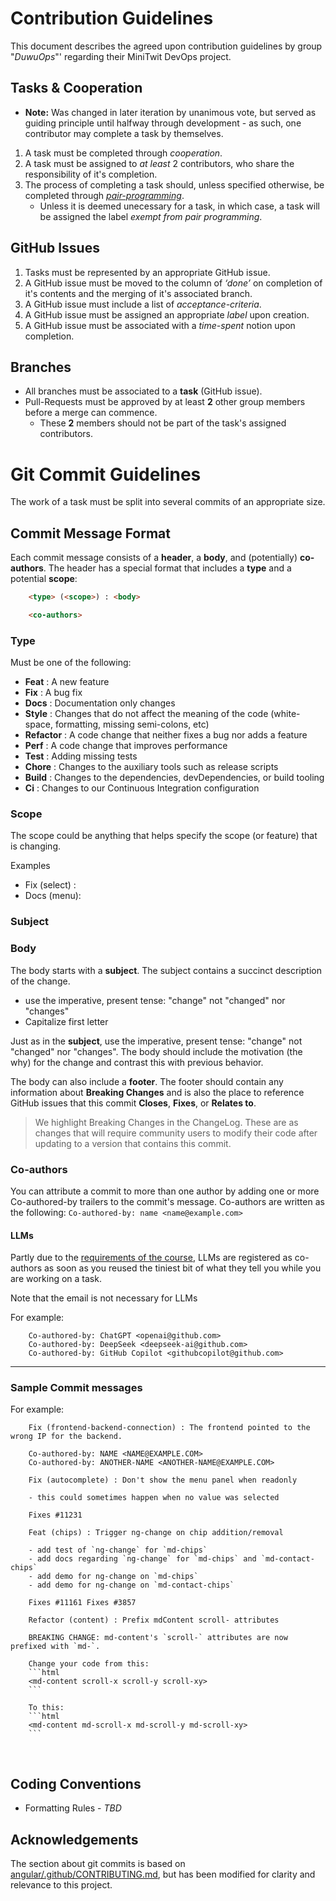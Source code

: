 # Contribution Guidelines

This document describes the agreed upon contribution guidelines by group "*DuwuOps*"' regarding their MiniTwit DevOps project.

## Tasks & Cooperation
* **Note:** Was changed in later iteration by unanimous vote, but served as guiding principle until halfway through development - as such, one contributor may complete a task by themselves.
1. A task must be completed through *cooperation*.
2. A task must be assigned to *at least* 2 contributors, who share the responsibility of it's completion.
3. The process of completing a task should, unless specified otherwise, be completed through [*pair-programming*](https://qentelli.com/thought-leadership/insights/introduction-pair-programming#:~:text=Pair%20programming%20is%20a%20concept,the%20accuracy%20of%20the%20code). 
    * Unless it is deemed unecessary for a task, in which case, a task will be assigned the label *exempt from pair programming*.
    

## GitHub Issues

1. Tasks must be represented by an appropriate GitHub issue.
2. A GitHub issue must be moved to the column of *‘done’* on completion of it's contents and the merging of it's associated branch.
3. A GitHub issue must include a list of *acceptance-criteria*.
4. A GitHub issue must be assigned an appropriate *label* upon creation.
5. A GitHub issue must be associated with a *time-spent* notion upon completion.

## Branches

* All branches must be associated to a **task** (GitHub issue).
* Pull-Requests must be approved by at least **2** other group members before a merge can commence.
    * These **2** members should not be part of the task's assigned contributors. 



# <a name="commit"></a> Git Commit Guidelines

The work of a task must be split into several commits of an appropriate size.

## <a name="commit-message-format"></a> Commit Message Format

Each commit message consists of a **header**, a **body**, and (potentially) **co-authors**. The header has a special
format that includes a **type** and a potential **scope**:

```html
    <type> (<scope>) : <body>

    <co-authors>
```

### Type

Must be one of the following:

* **Feat** : A new feature
* **Fix** : A bug fix
* **Docs** : Documentation only changes
* **Style** : Changes that do not affect the meaning of the code (white-space, formatting, missing semi-colons, etc)
* **Refactor** : A code change that neither fixes a bug nor adds a feature
* **Perf** : A code change that improves performance
* **Test** : Adding missing tests
* **Chore** : Changes to the auxiliary tools such as release scripts
* **Build** : Changes to the dependencies, devDependencies, or build tooling
* **Ci** : Changes to our Continuous Integration configuration

### Scope

The scope could be anything that helps specify the scope (or feature) that is changing.

Examples
- Fix (select) : 
- Docs (menu): 

### Subject



### Body

The body starts with a **subject**. The subject contains a succinct description of the change.

* use the imperative, present tense: "change" not "changed" nor "changes"
* Capitalize first letter


Just as in the **subject**, use the imperative, present tense: "change" not "changed" nor "changes".
The body should include the motivation (the why) for the change and contrast this with previous behavior.

The body can also include a **footer**.
The footer should contain any information about **Breaking Changes** and is also the place to
reference GitHub issues that this commit **Closes**, **Fixes**, or **Relates to**.

> We highlight Breaking Changes in the ChangeLog. These are as changes that will require
  community users to modify their code after updating to a version that contains this commit.


### Co-authors

You can attribute a commit to more than one author by adding one or more Co-authored-by trailers to the commit's message.
Co-authors are written as the following:
`Co-authored-by: name <name@example.com>`

#### LLMs

Partly due to the [requirements of the course](https://github.com/itu-devops/lecture_notes/blob/master/sessions/session_02/README_TASKS.md#guidelines-for-using-ai-code-assistants-like-github-copilot-chatgpt-etc), LLMs are registered as co-authors as soon as you reused the tiniest bit of what they tell you while you are working on a task.

Note that the email is not necessary for LLMs

For example:
```text
    Co-authored-by: ChatGPT <openai@github.com>
    Co-authored-by: DeepSeek <deepseek-ai@github.com>
    Co-authored-by: GitHub Copilot <githubcopilot@github.com>
```



---

### Sample Commit messages

For example:
```text
    Fix (frontend-backend-connection) : The frontend pointed to the wrong IP for the backend.

    Co-authored-by: NAME <NAME@EXAMPLE.COM>
    Co-authored-by: ANOTHER-NAME <ANOTHER-NAME@EXAMPLE.COM>
```

```text
    Fix (autocomplete) : Don't show the menu panel when readonly

    - this could sometimes happen when no value was selected

    Fixes #11231
```

```text
    Feat (chips) : Trigger ng-change on chip addition/removal

    - add test of `ng-change` for `md-chips`
    - add docs regarding `ng-change` for `md-chips` and `md-contact-chips`
    - add demo for ng-change on `md-chips`
    - add demo for ng-change on `md-contact-chips`

    Fixes #11161 Fixes #3857
```

```text
    Refactor (content) : Prefix mdContent scroll- attributes

    BREAKING CHANGE: md-content's `scroll-` attributes are now prefixed with `md-`.

    Change your code from this:
    ```html
    <md-content scroll-x scroll-y scroll-xy>
    ```

    To this:
    ```html
    <md-content md-scroll-x md-scroll-y md-scroll-xy>
    ```
```
<br/>

## Coding Conventions

* Formatting Rules - *TBD*


## Acknowledgements
The section about git commits is based on [angular/.github/CONTRIBUTING.md](https://github.com/angular/material/blob/master/.github/CONTRIBUTING.md), but has been modified for clarity and relevance to this project.